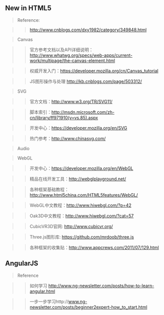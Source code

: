 
## New in HTML5

> Reference:

>>http://www.cnblogs.com/dxy1982/category/349848.html

> Canvas 

>>官方参考文档以及API详细说明：http://www.whatwg.org/specs/web-apps/current-work/multipage/the-canvas-element.html

>>权威开发入门：https://developer.mozilla.org/cn/Canvas_tutorial

>>JS图形操作与处理 http://kb.cnblogs.com/page/503312/

> SVG

>>官方文档：http://www.w3.org/TR/SVG11/

>>脚本索引：http://msdn.microsoft.com/zh-cn/library/ff971910(v=vs.85).aspx

>>开发中心：https://developer.mozilla.org/en/SVG

>>热门参考：http://www.chinasvg.com/

> Audio

> WebGL

>>开发中心：https://developer.mozilla.org/en/WebGL

>>精品在线开发工具：http://webglplayground.net/

>>各种框架基础教程：http://www.html5china.com/HTML5features/WebGL/

>>WebGL中文教程：http://www.hiwebgl.com/?p=42

>>Oak3D中文教程：http://www.hiwebgl.com/?cat=57

>>CubicVR3D官网: http://www.cubicvr.org/

>>Three.js图形库: https://github.com/mrdoob/three.js

>>各种框架的收集贴：http://www.appcrews.com/2011/07/129.html

## AngularJS

> Reference

>>如何学习 http://www.ng-newsletter.com/posts/how-to-learn-angular.html

>>一步一步学习http://www.ng-newsletter.com/posts/beginner2expert-how_to_start.html


